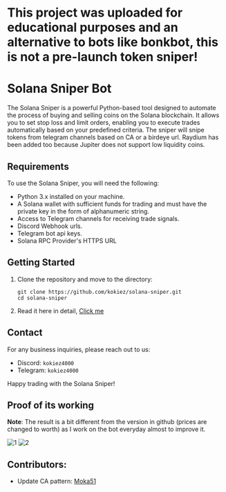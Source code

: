 # This project was uploaded for educational purposes and an alternative to bots like bonkbot, this is not a pre-launch token sniper!
# Solana Sniper Bot

The Solana Sniper is a powerful Python-based tool designed to automate the process of buying and selling coins on the Solana blockchain. It allows you to set stop loss and limit orders, enabling you to execute trades automatically based on your predefined criteria. The sniper will snipe tokens from telegram channels based on CA or a birdeye url. Raydium has been added too because Jupiter does not support low liquidity coins.

## Requirements

To use the Solana Sniper, you will need the following:

- Python 3.x installed on your machine.
- A Solana wallet with sufficient funds for trading and must have the private key in the form of alphanumeric string.
- Access to Telegram channels for receiving trade signals.
- Discord Webhook urls.
- Telegram bot api keys.
- Solana RPC Provider's HTTPS URL

## Getting Started

1. Clone the repository and move to the directory:
    ```shell
    git clone https://github.com/kokiez/solana-sniper.git
    cd solana-sniper
    ```
2. Read it here in detail, [Click me](https://github.com/kokiez/solana-sniper/blob/main/guide.md)


## Contact

For any business inquiries, please reach out to us:

- Discord: `kokiez4000`
- Telegram: `kokiez4000`

Happy trading with the Solana Sniper!

## Proof of its working

**Note**: The result is a bit different from the version in github (prices are changed to worth) as I work on the bot everyday almost to improve it. 

![1](https://github.com/kokiez/solana-sniper/assets/105941365/2131ce16-1b5c-4cd2-8838-ff0427edbd71)
![2](https://github.com/kokiez/solana-sniper/assets/105941365/f54fb612-23de-4db1-85f2-39ded1ccc516)


## Contributors:
- Update CA pattern: [Moka51](https://github.com/Moka51)
